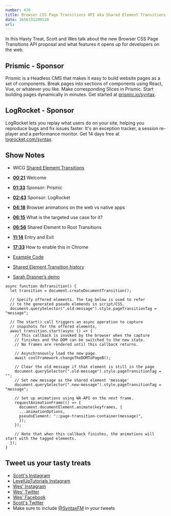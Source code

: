 ```yaml
---
number: 476
title: Browser CSS Page Transitions API aka Shared Element Transitions
date: 1656331200110
url: 
---
```


In this Hasty Treat, Scott and Wes talk about the new Browser CSS Page Transitions API proposal and what features it opens up for developers on the web.

## Prismic - Sponsor

Prismic is a Headless CMS that makes it easy to build website pages as a set of components. Break pages into sections of components using React, Vue, or whatever you like. Make corresponding Slices in Prismic. Start building pages dynamically in minutes. Get started at [prismic.io/syntax](https://prismic.io/syntax).

## LogRocket - Sponsor

LogRocket lets you replay what users do on your site, helping you reproduce bugs and fix issues faster. It's an exception tracker, a session re-player and a performance monitor. Get 14 days free at [logrocket.com/syntax](https://logrocket.com/syntax).

## Show Notes

* WICG [Shared Element Transitions](https://github.com/WICG/shared-element-transitions/)

* **[00:21](#t=00:21)** Welcome
* **[01:33](#t=01:33)** Sponsor: Prismic
* **[02:43](#t=02:43)** Sponsor: LogRocket
* **[04:18](#t=04:18)** Browser animations on the web vs native apps
* **[06:15](#t=06:15)** What is the targeted use case for it?
* **[06:56](#t=06:56)** Shared Element to Root Transitions
* **[11:14](#t=11:14)** Entry and Exit
* **[17:33](#t=17:33)** How to enable this in Chrome
* [Example Code](https://github.com/WICG/shared-element-transitions/tree/main/sample-code)
* [Shared Element Transition history](https://css-tricks.com/shared-element-transitions/#aa-weird-history)
* [Sarah Drasner’s demo](https://twitter.com/sarah_edo/status/988414671232339970)

```
async function doTransition() {
  let transition = document.createDocumentTransition();
  
  // Specify offered elements. The tag below is used to refer
  // to the generated pseudo elemends in script/CSS.
  document.querySelector(".old-message").style.pageTransitionTag = "message";
  
  // The start() call triggers an async operation to capture
  // snapshots for the offered elements,
  await transition.start(async () => {
    // This callback is invoked by the browser when the capture
    // finishes and the DOM can be switched to the new state.
    // No frames are rendered until this callback returns.
    
    // Asynchronously load the new page.
    await coolFramework.changeTheDOMToPageB();
    
    // Clear the old message if that element is still in the page
    document.querySelector(".old-message").style.pageTransitionTag = "";
    // Set new message as the shared element 'message'
    document.querySelector(".new-message").style.pageTransitionTag = "message";
    
    // Set up animations using WA-API on the next frame.
    requestAnimationFrame(() => {
      document.documentElement.animate(keyframes, {
      ...animationOptions,
      pseudoElement: "::page-transition-container(message)",
      });
    });
    
    // Note that when this callback finishes, the animations will start with the tagged elements.
  });
}
```

## Tweet us your tasty treats

* [Scott's Instagram](https://www.instagram.com/stolinski/)
* [LevelUpTutorials Instagram](https://www.instagram.com/LevelUpTutorials/)
* [Wes' Instagram](https://www.instagram.com/wesbos/)
* [Wes' Twitter](https://twitter.com/wesbos)
* [Wes' Facebook](https://www.facebook.com/wesbos.developer)
* [Scott's Twitter](https://twitter.com/stolinski)
* Make sure to include [@SyntaxFM](https://twitter.com/SyntaxFM) in your tweets
